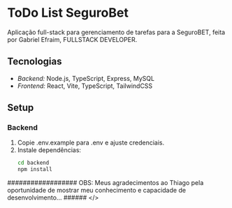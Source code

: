 # ToDo List SeguroBet

Aplicação full-stack para gerenciamento de tarefas para a SeguroBET, feita por Gabriel Efraim, FULLSTACK DEVELOPER.

## Tecnologias
- *Backend:* Node.js, TypeScript, Express, MySQL
- *Frontend:* React, Vite, TypeScript, TailwindCSS

## Setup

### Backend
1. Copie .env.example para .env e ajuste credenciais.
2. Instale dependências:
   ```bash
   cd backend
   npm install

  ################## OBS: Meus agradecimentos ao Thiago pela oportunidade de mostrar meu conhecimento e capacidade de desenvolvimento... ###### </>
